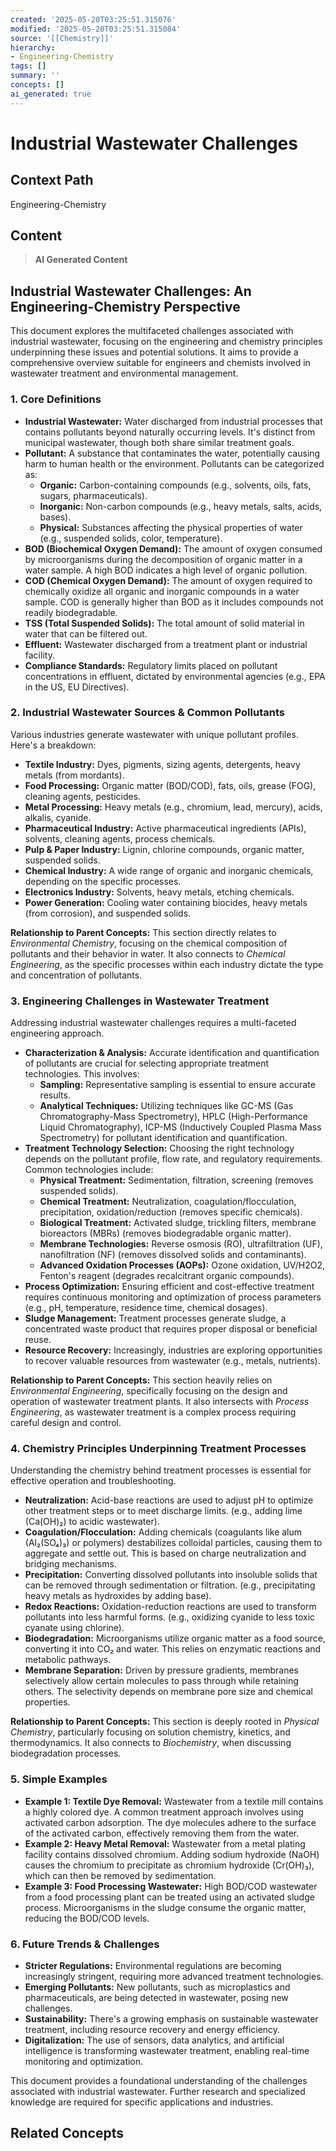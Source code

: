 ```yaml
---
created: '2025-05-20T03:25:51.315076'
modified: '2025-05-20T03:25:51.315084'
source: '[[Chemistry]]'
hierarchy:
- Engineering-Chemistry
tags: []
summary: ''
concepts: []
ai_generated: true
---
```


# Industrial Wastewater Challenges

## Context Path
Engineering-Chemistry

## Content
> **AI Generated Content**
## Industrial Wastewater Challenges: An Engineering-Chemistry Perspective

This document explores the multifaceted challenges associated with industrial wastewater, focusing on the engineering and chemistry principles underpinning these issues and potential solutions. It aims to provide a comprehensive overview suitable for engineers and chemists involved in wastewater treatment and environmental management.

### 1. Core Definitions

* **Industrial Wastewater:** Water discharged from industrial processes that contains pollutants beyond naturally occurring levels. It's distinct from municipal wastewater, though both share similar treatment goals.
* **Pollutant:** A substance that contaminates the water, potentially causing harm to human health or the environment. Pollutants can be categorized as:
    * **Organic:** Carbon-containing compounds (e.g., solvents, oils, fats, sugars, pharmaceuticals).
    * **Inorganic:** Non-carbon compounds (e.g., heavy metals, salts, acids, bases).
    * **Physical:** Substances affecting the physical properties of water (e.g., suspended solids, color, temperature).
* **BOD (Biochemical Oxygen Demand):** The amount of oxygen consumed by microorganisms during the decomposition of organic matter in a water sample. A high BOD indicates a high level of organic pollution.
* **COD (Chemical Oxygen Demand):** The amount of oxygen required to chemically oxidize all organic and inorganic compounds in a water sample. COD is generally higher than BOD as it includes compounds not readily biodegradable.
* **TSS (Total Suspended Solids):** The total amount of solid material in water that can be filtered out.
* **Effluent:** Wastewater discharged from a treatment plant or industrial facility.
* **Compliance Standards:** Regulatory limits placed on pollutant concentrations in effluent, dictated by environmental agencies (e.g., EPA in the US, EU Directives).

### 2. Industrial Wastewater Sources & Common Pollutants

Various industries generate wastewater with unique pollutant profiles. Here's a breakdown:

* **Textile Industry:** Dyes, pigments, sizing agents, detergents, heavy metals (from mordants).
* **Food Processing:** Organic matter (BOD/COD), fats, oils, grease (FOG), cleaning agents, pesticides.
* **Metal Processing:** Heavy metals (e.g., chromium, lead, mercury), acids, alkalis, cyanide.
* **Pharmaceutical Industry:** Active pharmaceutical ingredients (APIs), solvents, cleaning agents, process chemicals.
* **Pulp & Paper Industry:** Lignin, chlorine compounds, organic matter, suspended solids.
* **Chemical Industry:** A wide range of organic and inorganic chemicals, depending on the specific processes.
* **Electronics Industry:** Solvents, heavy metals, etching chemicals.
* **Power Generation:** Cooling water containing biocides, heavy metals (from corrosion), and suspended solids.

**Relationship to Parent Concepts:** This section directly relates to *Environmental Chemistry*, focusing on the chemical composition of pollutants and their behavior in water.  It also connects to *Chemical Engineering*, as the specific processes within each industry dictate the type and concentration of pollutants.

### 3. Engineering Challenges in Wastewater Treatment

Addressing industrial wastewater challenges requires a multi-faceted engineering approach.

* **Characterization & Analysis:**  Accurate identification and quantification of pollutants are crucial for selecting appropriate treatment technologies. This involves:
    * **Sampling:** Representative sampling is essential to ensure accurate results.
    * **Analytical Techniques:** Utilizing techniques like GC-MS (Gas Chromatography-Mass Spectrometry), HPLC (High-Performance Liquid Chromatography), ICP-MS (Inductively Coupled Plasma Mass Spectrometry) for pollutant identification and quantification.
* **Treatment Technology Selection:** Choosing the right technology depends on the pollutant profile, flow rate, and regulatory requirements. Common technologies include:
    * **Physical Treatment:** Sedimentation, filtration, screening (removes suspended solids).
    * **Chemical Treatment:** Neutralization, coagulation/flocculation, precipitation, oxidation/reduction (removes specific chemicals).
    * **Biological Treatment:** Activated sludge, trickling filters, membrane bioreactors (MBRs) (removes biodegradable organic matter).
    * **Membrane Technologies:** Reverse osmosis (RO), ultrafiltration (UF), nanofiltration (NF) (removes dissolved solids and contaminants).
    * **Advanced Oxidation Processes (AOPs):** Ozone oxidation, UV/H2O2, Fenton's reagent (degrades recalcitrant organic compounds).
* **Process Optimization:**  Ensuring efficient and cost-effective treatment requires continuous monitoring and optimization of process parameters (e.g., pH, temperature, residence time, chemical dosages).
* **Sludge Management:**  Treatment processes generate sludge, a concentrated waste product that requires proper disposal or beneficial reuse.
* **Resource Recovery:** Increasingly, industries are exploring opportunities to recover valuable resources from wastewater (e.g., metals, nutrients).

**Relationship to Parent Concepts:** This section heavily relies on *Environmental Engineering*, specifically focusing on the design and operation of wastewater treatment plants. It also intersects with *Process Engineering*, as wastewater treatment is a complex process requiring careful design and control.

### 4. Chemistry Principles Underpinning Treatment Processes

Understanding the chemistry behind treatment processes is essential for effective operation and troubleshooting.

* **Neutralization:**  Acid-base reactions are used to adjust pH to optimize other treatment steps or to meet discharge limits.  (e.g., adding lime (Ca(OH)₂) to acidic wastewater).
* **Coagulation/Flocculation:**  Adding chemicals (coagulants like alum (Al₂(SO₄)₃) or polymers) destabilizes colloidal particles, causing them to aggregate and settle out. This is based on charge neutralization and bridging mechanisms.
* **Precipitation:**  Converting dissolved pollutants into insoluble solids that can be removed through sedimentation or filtration.  (e.g., precipitating heavy metals as hydroxides by adding base).
* **Redox Reactions:** Oxidation-reduction reactions are used to transform pollutants into less harmful forms. (e.g., oxidizing cyanide to less toxic cyanate using chlorine).
* **Biodegradation:** Microorganisms utilize organic matter as a food source, converting it into CO₂ and water.  This relies on enzymatic reactions and metabolic pathways.
* **Membrane Separation:**  Driven by pressure gradients, membranes selectively allow certain molecules to pass through while retaining others.  The selectivity depends on membrane pore size and chemical properties.

**Relationship to Parent Concepts:** This section is deeply rooted in *Physical Chemistry*, particularly focusing on solution chemistry, kinetics, and thermodynamics. It also connects to *Biochemistry*, when discussing biodegradation processes.

### 5. Simple Examples

* **Example 1: Textile Dye Removal:** Wastewater from a textile mill contains a highly colored dye.  A common treatment approach involves using activated carbon adsorption.  The dye molecules adhere to the surface of the activated carbon, effectively removing them from the water.
* **Example 2: Heavy Metal Removal:**  Wastewater from a metal plating facility contains dissolved chromium.  Adding sodium hydroxide (NaOH) causes the chromium to precipitate as chromium hydroxide (Cr(OH)₃), which can then be removed by sedimentation.
* **Example 3: Food Processing Wastewater:**  High BOD/COD wastewater from a food processing plant can be treated using an activated sludge process. Microorganisms in the sludge consume the organic matter, reducing the BOD/COD levels.

### 6. Future Trends & Challenges

* **Stricter Regulations:** Environmental regulations are becoming increasingly stringent, requiring more advanced treatment technologies.
* **Emerging Pollutants:**  New pollutants, such as microplastics and pharmaceuticals, are being detected in wastewater, posing new challenges.
* **Sustainability:**  There's a growing emphasis on sustainable wastewater treatment, including resource recovery and energy efficiency.
* **Digitalization:**  The use of sensors, data analytics, and artificial intelligence is transforming wastewater treatment, enabling real-time monitoring and optimization.



This document provides a foundational understanding of the challenges associated with industrial wastewater. Further research and specialized knowledge are required for specific applications and industries.

## Related Concepts
